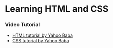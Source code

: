 # Learning HTML and CSS

### Video Tutorial
- [HTML tutorial by Yahoo Baba](https://youtube.com/playlist?list=PL0b6OzIxLPbxStBQ21C2toa5uQMqHEoRT)
- [CSS tutorial by Yahoo Baba](https://youtube.com/playlist?list=PL0b6OzIxLPbzDsI5YXUa01QzxOWyqmrWw)
